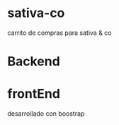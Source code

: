 # sativa-co
carrito de compras para sativa &amp; co 

# Backend



# frontEnd 

desarrollado con boostrap 
